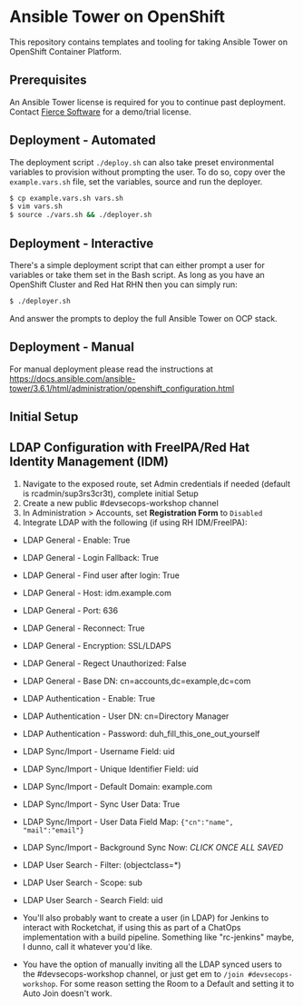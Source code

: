 # Ansible Tower on OpenShift

This repository contains templates and tooling for taking Ansible Tower on OpenShift Container Platform.

## Prerequisites

An Ansible Tower license is required for you to continue past deployment.  Contact [Fierce Software](https://fiercesw.com) for a demo/trial license.

##  Deployment - Automated

The deployment script ```./deploy.sh``` can also take preset environmental variables to provision without prompting the user.  To do so, copy over the ```example.vars.sh``` file, set the variables, source and run the deployer.

```bash
$ cp example.vars.sh vars.sh
$ vim vars.sh
$ source ./vars.sh && ./deployer.sh
```

##  Deployment - Interactive

There's a simple deployment script that can either prompt a user for variables or take them set in the Bash script.  As long as you have an OpenShift Cluster and Red Hat RHN then you can simply run:

```bash
$ ./deployer.sh
```

And answer the prompts to deploy the full Ansible Tower on OCP stack.

##  Deployment - Manual

For manual deployment please read the instructions at https://docs.ansible.com/ansible-tower/3.6.1/html/administration/openshift_configuration.html


## Initial Setup


## LDAP Configuration with FreeIPA/Red Hat Identity Management (IDM)

1. Navigate to the exposed route, set Admin credentials if needed (default is rcadmin/sup3rs3cr3t), complete initial Setup
2. Create a new public #devsecops-workshop channel
3. In Administration > Accounts, set **Registration Form** to ```Disabled```
4. Integrate LDAP with the following (if using RH IDM/FreeIPA):

  - LDAP General - Enable: True
  - LDAP General - Login Fallback: True
  - LDAP General - Find user after login: True
  - LDAP General - Host: idm.example.com
  - LDAP General - Port: 636
  - LDAP General - Reconnect: True
  - LDAP General - Encryption: SSL/LDAPS
  - LDAP General - Regect Unauthorized: False
  - LDAP General - Base DN: cn=accounts,dc=example,dc=com
  - LDAP Authentication - Enable: True
  - LDAP Authentication - User DN: cn=Directory Manager
  - LDAP Authentication - Password: duh_fill_this_one_out_yourself
  - LDAP Sync/Import - Username Field: uid
  - LDAP Sync/Import - Unique Identifier Field: uid
  - LDAP Sync/Import - Default Domain: example.com
  - LDAP Sync/Import - Sync User Data: True
  - LDAP Sync/Import - User Data Field Map: ```{"cn":"name", "mail":"email"}```
  - LDAP Sync/Import - Background Sync Now: _CLICK ONCE ALL SAVED_
  - LDAP User Search - Filter: (objectclass=*)
  - LDAP User Search - Scope: sub
  - LDAP User Search - Search Field: uid

- You'll also probably want to create a user (in LDAP) for Jenkins to interact with Rocketchat, if using this as part of a ChatOps implementation with a build pipeline.  Something like "rc-jenkins" maybe, I dunno, call it whatever you'd like.
- You have the option of manually inviting all the LDAP synced users to the #devsecops-workshop channel, or just get em to ```/join #devsecops-workshop```.  For some reason setting the Room to a Default and setting it to Auto Join doesn't work.

